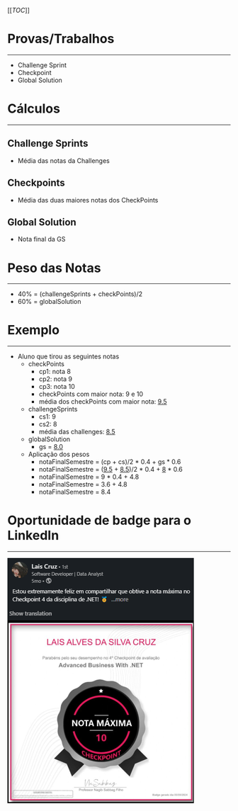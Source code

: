 [[_TOC_]]

# Provas/Trabalhos
---
- Challenge Sprint
- Checkpoint
- Global Solution

# Cálculos
---
## Challenge Sprints
- Média das notas da Challenges
## Checkpoints
- Média das duas maiores notas dos CheckPoints
## Global Solution
- Nota final da GS

# Peso das Notas
---
- 40% = (challengeSprints + checkPoints)/2
- 60% = globalSolution

# Exemplo
---
- Aluno que tirou as seguintes notas
  - checkPoints
    - cp1: nota 8
    - cp2: nota 9
    - cp3: nota 10
    - checkPoints com maior nota: 9 e 10
    - média dos checkPoints com maior nota: [9.5]()
  - challengeSprints
    - cs1: 9
    - cs2: 8
    - média das challenges: [8.5]()
  - globalSolution
    - gs = [8.0]()
  - Aplicação dos pesos
    - notaFinalSemestre = (cp + cs)/2 * 0.4 + gs * 0.6
    - notaFinalSemestre = ([9.5]() + [8.5]())/2 * 0.4 + [8]() * 0.6
    - notaFinalSemestre = 9 * 0.4 + 4.8
    - notaFinalSemestre = 3.6 + 4.8
    - notaFinalSemestre = 8.4

# Oportunidade de badge para o LinkedIn
---
![image.png](/.attachments/image-0d7ce56c-7f9d-410a-9fd8-699a43fac0c2.png)